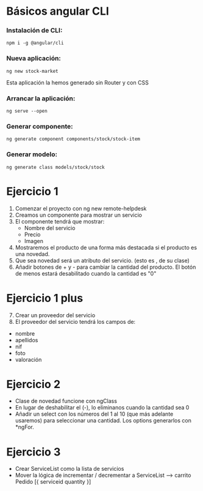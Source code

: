 # Básicos angular CLI

### Instalación de CLI:

```
npm i -g @angular/cli
```

### Nueva aplicación:

```
ng new stock-market
```
Esta aplicación la hemos generado sin Router y con CSS

### Arrancar la aplicación:
```
ng serve --open
```

### Generar componente: 
```
ng generate component components/stock/stock-item
```

### Generar modelo:
```
ng generate class models/stock/stock
```



# Ejercicio 1

1. Comenzar el proyecto con ng new remote-helpdesk
2. Creamos un componente para mostrar un servicio
3. El componente tendrá que mostrar:
    - Nombre del servicio
    - Precio
    - Imagen
4. Mostraremos el producto de una forma más destacada si el producto
es una novedad. 
5. Que sea novedad será un atributo del servicio. (esto es , de su clase)
6. Añadir botones de + y - para cambiar la cantidad del producto. El botón de menos estará desabilitado cuando la cantidad es "0"

# Ejercicio 1 plus

7. Crear un proveedor del servicio
8. El proveedor del servicio tendrá los campos de:
  - nombre
  - apellidos
  - nif
  - foto
  - valoración


# Ejercicio 2
- Clase de novedad funcione con ngClass
- En lugar de deshabilitar el (-), lo eliminanos cuando la cantidad sea 0
- Añadir un select con los números del 1 al 10 (que más adelante usaremos) para seleccionar una cantidad. Los options generarlos con *ngFor.

# Ejercicio 3
- Crear ServiceList como la lista de servicios
- Mover la lógica de incrementar / decrementar a ServiceList --> carrito 
  Pedido
  [{
    serviceid
    quantity
  }]

